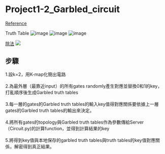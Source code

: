 # Project1-2_Garbled_circuit

[Reference](https://zhuanlan.zhihu.com/p/41172002)

Truth Table
![image](https://i.imgur.com/9XtFMPJ.jpg)
![image](https://i.imgur.com/PWTLREd.png)
![image](https://i.imgur.com/tNvkuJt.jpg)


[除法](http://www.elecfans.com/baike/computer/taishiji/20100413215660.html)
![](https://i.imgur.com/Y2VWCXe.jpg)

## 步驟 ##
1.設k=2，用K-map化簡出電路</br></br>
2.為最外層（最靠近input）的所有gates randomly產生對應並替換0和1的key，打亂順序後生成Garbled truth tables</br></br>
3.每一層的gates的Garbled truth tables的輸入key值得對應關係要依據上一層gates的Garbled truth tables的輸出來決定。</br></br>
4.將所有gates的topology與Garbled truth tables作為參數傳給Server（Circuit.py)的計算function，並得到計算結果的key</br></br>
5.將得到key值與本地保存的garbled truth tables與truth tables的key值對應關係，解密得到真正結果。
